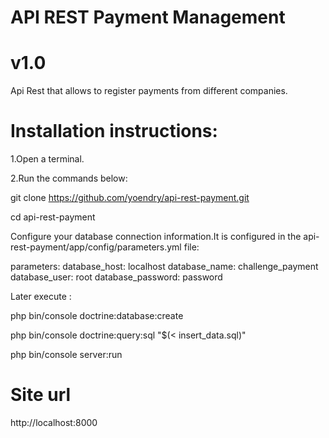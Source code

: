 # API REST Payment Management
# v1.0

Api Rest that allows to register payments from different companies.

# Installation instructions:

1.Open a terminal.

2.Run the commands below:


git clone https://github.com/yoendry/api-rest-payment.git


cd api-rest-payment

Configure your database connection information.It is configured in the api-rest-payment/app/config/parameters.yml file:

parameters:
    database_host:     localhost
    database_name:     challenge_payment
    database_user:     root
    database_password: password

Later execute :

php bin/console doctrine:database:create

php bin/console doctrine:query:sql "$(< insert_data.sql)"

php bin/console server:run

# Site url

http://localhost:8000
